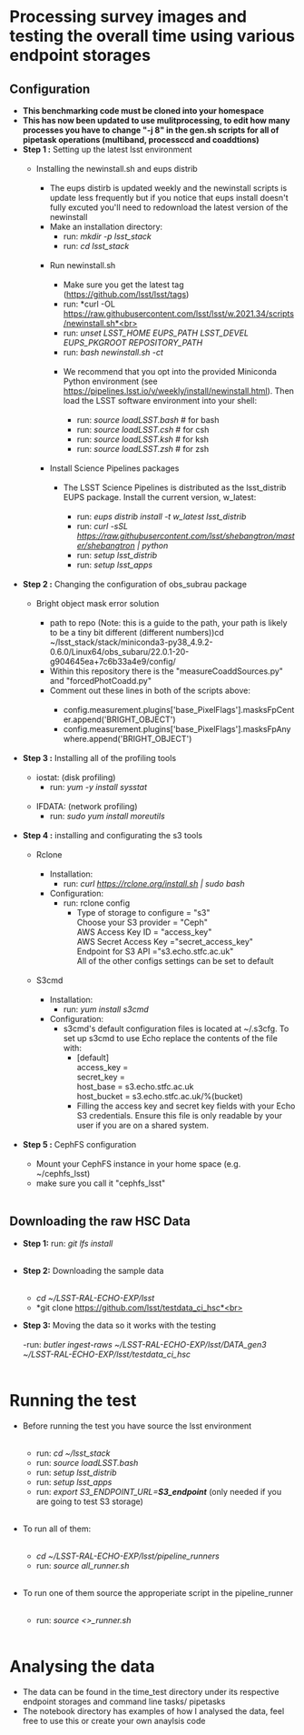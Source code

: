 # Processing survey images and testing the overall time using various endpoint storages
## Configuration
- **This benchmarking code must be cloned into your homespace**
- **This has now been updated to use mulitprocessing, to edit how many processes you have to change "-j 8" in the gen.sh scripts for all of pipetask operations (multiband, processccd and coaddtions)** 
- **Step 1 :** Setting up the latest lsst environment <br><br>
  - Installing the newinstall.sh and eups distrib <br><br>
     - The eups distirb is updated weekly and the newinstall scripts is update less frequently but if you notice that eups install doesn't fully excuted you'll need to redownload the latest version of the newinstall
     - Make an installation directory: <br>
       -  run: *mkdir -p lsst_stack*<br>
       -  run: *cd lsst_stack*<br><br>
     - Run newinstall.sh<br><br>
       - Make sure you get the latest tag (https://github.com/lsst/lsst/tags)<br>
       - run: *curl -OL https://raw.githubusercontent.com/lsst/lsst/w.2021.34/scripts/newinstall.sh*<br>
       - run: *unset LSST_HOME EUPS_PATH LSST_DEVEL EUPS_PKGROOT REPOSITORY_PATH*<br>
       - run: *bash newinstall.sh -ct*<br><br>
       - We recommend that you opt into the provided Miniconda Python environment (see https://pipelines.lsst.io/v/weekly/install/newinstall.html). Then load the LSST software environment into your shell:<br><br>
         - run: *source loadLSST.bash* # for bash <br>
         - run: *source loadLSST.csh* # for csh <br>
         - run: *source loadLSST.ksh* # for ksh <br>
         - run: *source loadLSST.zsh* # for zsh <br><br>
     - Install Science Pipelines packages<br><br>
         - The LSST Science Pipelines is distributed as the lsst_distrib EUPS package. Install the current version, w_latest:<br><br>
           - run: *eups distrib install -t w_latest lsst_distrib*<br>   
           - run: *curl -sSL https://raw.githubusercontent.com/lsst/shebangtron/master/shebangtron | python*<br>
           - run: *setup lsst_distrib*<br>
           - run: *setup lsst_apps*<br><br>
- **Step 2 :** Changing the configuration of obs_subrau package <br><br>
  - Bright object mask error solution <br><br>
    - path to repo (Note: this is a guide to the path, your path is likely to be a tiny bit different (different numbers))cd ~/lsst_stack/stack/miniconda3-py38_4.9.2-0.6.0/Linux64/obs_subaru/22.0.1-20-g904645ea+7c6b33a4e9/config/ <br>
    - Within this repository there is the "measureCoaddSources.py" and "forcedPhotCoadd.py" <br>
    - Comment out these lines in both of the scripts above:<br><br>
      -  config.measurement.plugins['base_PixelFlags'].masksFpCenter.append('BRIGHT_OBJECT')<br>
      - config.measurement.plugins['base_PixelFlags'].masksFpAnywhere.append('BRIGHT_OBJECT')<br><br>
- **Step 3 :** Installing all of the profiling tools<br><br>
  - iostat: (disk profiling) <br>
    - run: *yum -y install sysstat*<br><br>
  - IFDATA: (network profiling)<br>
    - run: *sudo yum install moreutils* <br><br>
- **Step 4 :** installing and configurating the s3 tools <br><br>
  - Rclone <br><br>
    - Installation:<br>
      - run: *curl https://rclone.org/install.sh | sudo bash* <br>
    - Configuration:<br>
      - run: rclone config <br>
        - Type of storage to configure = "s3" <br>
          Choose your S3 provider = "Ceph"<br>
          AWS Access Key ID = "access_key"<br>
          AWS Secret Access Key ="secret_access_key"<br>
          Endpoint for S3 API ="s3.echo.stfc.ac.uk"<br>
          All of the other configs settings can be set to default<br><br>
  - S3cmd<br><br>
    - Installation:<br>
      - run: *yum install s3cmd*<br>
    - Configuration:<br>
      - s3cmd's default configuration files is located at ~/.s3cfg. To set up s3cmd to use Echo replace the contents of the file with:<br>
        -  [default] <br>
           access_key = <br>
           secret_key =<br>
           host_base = s3.echo.stfc.ac.uk<br>
           host_bucket = s3.echo.stfc.ac.uk/%(bucket)<br>
        - Filling the access key and secret key fields with your Echo S3 credentials. Ensure this file is only readable by your user if you are on a shared system.<br><br>
- **Step 5 :** CephFS configuration <br><br>
  - Mount your CephFS instance in your home space (e.g. ~/cephfs_lsst) <br>
  - make sure you call it "cephfs_lsst"<br><br>
## Downloading the raw HSC Data
- **Step 1:** run: *git lfs install*<br><br>
- **Step 2:** Downloading the sample data<br><br>
  - *cd ~/LSST-RAL-ECHO-EXP/lsst*<br>
  - *git clone https://github.com/lsst/testdata_ci_hsc*<br><br>

- **Step 3:** Moving the data so it works with the testing<br><br>
  -run: *butler ingest-raws ~/LSST-RAL-ECHO-EXP/lsst/DATA_gen3 ~/LSST-RAL-ECHO-EXP/lsst/testdata_ci_hsc* <br><br>
  
# Running the test
- Before running the test you have source the lsst environment<br><br>
  - run: *cd ~/lsst_stack*<br>
  - run: *source loadLSST.bash* <br>
  - run: *setup lsst_distrib*<br>
  - run: *setup lsst_apps*<br>
  - run: *export S3_ENDPOINT_URL=**S3_endpoint*** (only needed if you are going to test S3 storage) <br><br>
  
- To run all of them:<br><br>
  - *cd ~/LSST-RAL-ECHO-EXP/lsst/pipeline_runners* <br> 
  - run: *source all_runner.sh*<br><br>
- To run one of them source the approperiate script in the pipeline_runner <br><br>
  - run: *source <>_runner.sh*<br><br>

# Analysing the data 

- The data can be found in the time_test directory under its respective endpoint storages and command line tasks/ pipetasks <br>
- The notebook directory has examples of how I analysed the data, feel free to use this or create your own anaylsis code <br><br>  
  


     


